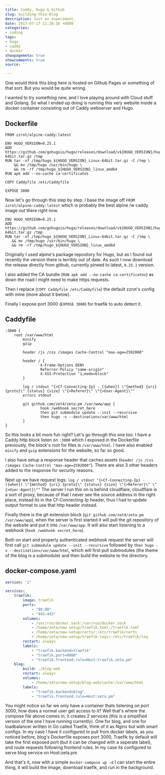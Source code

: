 ```yaml
---
title: Caddy, Hugo & Github
slug: building-this-blog
description: Just an experiment.
date: 2017-07-17 11:28:16 +0000
categories:
- coding
tags:
- hugo
- caddy
- docker
showpagemeta: true
showcomments: true
source: ''

---
```

One would think this blog here is hosted on Github Pages or something of that sort. But you would be quite wrong.

I wanted to try something new, and I love playing around with Cloud stuff and Golang. So what I ended up doing is running this very website inside a docker container consisting out of Caddy webserver and Hugo.

## Dockerfile

```
FROM zzrot/alpine-caddy:latest

ENV HUGO_VERSION=0.25.1
ADD https://github.com/gohugoio/hugo/releases/download/v${HUGO_VERSION}/hugo_${HUGO_VERSION}_Linux-64bit.tar.gz /tmp
RUN tar -xf /tmp/hugo_${HUGO_VERSION}_Linux-64bit.tar.gz -C /tmp \
    && mv /tmp/hugo /usr/bin/hugo \
    && rm -rf /tmp/hugo_${HUGO_VERSION}_linux_amd64
RUN apk add --no-cache ca-certificates

COPY Caddyfile /etc/Caddyfile

EXPOSE 3000

```

Now let's go through this step by step.
I base the image off `FROM zzrot/alpine-caddy:latest` which is probably the best alpine /w caddy image out there right now.

```
ENV HUGO_VERSION=0.25.1
ADD https://github.com/gohugoio/hugo/releases/download/v${HUGO_VERSION}/hugo_${HUGO_VERSION}_Linux-64bit.tar.gz /tmp
RUN tar -xf /tmp/hugo_${HUGO_VERSION}_Linux-64bit.tar.gz -C /tmp \
   && mv /tmp/hugo /usr/bin/hugo \
   && rm -rf /tmp/hugo_${HUGO_VERSION}_linux_amd64

```

Originally I used alpine's package repository for Hugo, but as I found out recently the version there is terribly out of date.
As such I now download the release directly from github, currently pineed to latest, `0.25.1` version.

I also added the CA bundle (`RUN apk add --no-cache ca-certificates`) as down the road I might need to make https requests.

Then I replace (`COPY Caddyfile /etc/Caddyfile`) the default zzrot's config with mine (more about it below).

Finally I expose port 3000 (`EXPOSE 3000`) for traefik to auto detect it.

## Caddyfile

```
:3000 {
    root /var/www/html
        minify
        gzip

        header /js /css /images Cache-Control "max-age=2592000"

        header / {
                X-Frame-Options DENY
                Referrer-Policy "same-origin"
                X-XSS-Protection "1;mode=block"
        }

        log / stdout "{>Cf-Connecting-Ip} - [{when}] \"{method} {uri} {proto}\" {status} {size} \"{>Referer}\" \"{>User-Agent}\""
        errors stdout

        git github.com/zet4/zeta.pm /var/www/app {
                hook /webhook secret_here
                then git submodule update --init --recursive
                then hugo -v --destination=/var/www/html
        }
}

```

So this looks a bit more fun right? Let's go through this one too.
I have a Caddy http block listen on `:3000` which I exposed in the Dockerfile previously, the block's root for files is `/var/www/html`.
I have also enabled `minify` and `gzip` extensions for the website, so far so good.

I also have setup a response header that caches assets (`header /js /css /images Cache-Control "max-age=2592000"`).
There are also 3 other headers added to the response for security reasons.

Next up we have request logs: `log / stdout "{>Cf-Connecting-Ip} - [{when}] \"{method} {uri} {proto}\" {status} {size} \"{>Referer}\" \"{>User-Agent}\""`
The server I run this on is behind cloudflare, cloudflare is a sort of proxy, because of that I never see the source address in the right place, instead its in the Cf-Connecting-Ip header, thus I had to update output format to use that http header instead.

Finally there is the git extension block (`git github.com/zet4/zeta.pm /var/www/app`), when the server is first started it will pull the git repository of the website and put it into `/var/www/app`.
It will also start listening to a webhook (`hook /webhook secret_here`).

Both on start and properly authenticated webhook request the server will first call `git submodule update --init --recursive` followed by `then hugo -v --destination=/var/www/html`, which will first pull submodules (the theme of the blog is a submodule) and then build the website to the directory.

## docker-compose.yaml

```yaml
version: '2'

services:
    traefik:
        image: traefik
        ports:
            - "80:80"
            - "443:443"
        volumes:
            - /var/run/docker.sock:/var/run/docker.sock
            - /home/zeta/new-setup/traefik.toml:/traefik.toml
            - /home/zeta/new-setup/certs/:/etc/traefik/certs
            - /home/zeta/new-setup/traefik-logs/:/etc/traefik/log
        restart: always
        labels:
            - "traefik.backend=traefik"
            - "traefik.port=8080"
            - "traefik.frontend.rule=Host:traefik.zeta.pm"
    blog:
        build: ./blog-web
        restart: always
        volumes:
            - /home/zeta/new-setup/blog-web/cache:/var/www/html
        labels:
            - "traefik.backend=blog"
            - "traefik.frontend.rule=Host:zeta.pm"

```

You might notice so far we only have a container thats listening on port 3000, how does a normal user get access to it? 
Well that's where the compose file above comes in, it creates 2 services (this is a simplified version of the one I have running currently).
One for blog, and one for loadbalancer written in Go called Traefik, think of it as Nginx but with smart configs.
In my case I have it configured to pull from docker labels, as you noticed before, blog's Dockerfile exposes port 3000, Traefik by default will take the first exposed port (but it can be changed with a seperate label), and route requests following frontend rules.
In my case its configured to serve blog service on Host:zeta.pm

And that's it, now with a simple `docker-compose up -d` I can start the entire thing, it will build the image, download traefik, and run in the background.